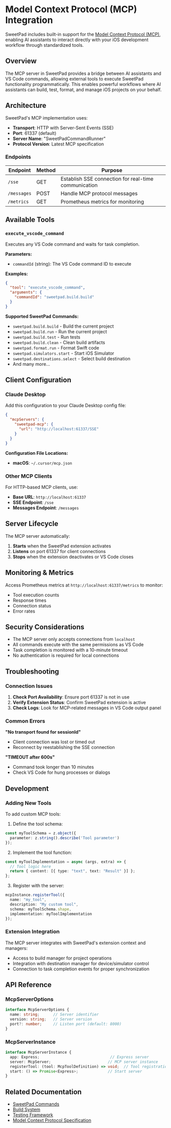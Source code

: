 # Model Context Protocol (MCP) Integration

SweetPad includes built-in support for the [Model Context Protocol (MCP)](https://modelcontextprotocol.io/), enabling AI assistants to interact directly with your iOS development workflow through standardized tools.

## Overview

The MCP server in SweetPad provides a bridge between AI assistants and VS Code commands, allowing external tools to execute SweetPad functionality programmatically. This enables powerful workflows where AI assistants can build, test, format, and manage iOS projects on your behalf.

## Architecture

SweetPad's MCP implementation uses:
- **Transport**: HTTP with Server-Sent Events (SSE) 
- **Port**: 61337 (default)
- **Server Name**: "SweetPadCommandRunner"
- **Protocol Version**: Latest MCP specification

### Endpoints

| Endpoint | Method | Purpose |
|----------|--------|---------|
| `/sse` | GET | Establish SSE connection for real-time communication |
| `/messages` | POST | Handle MCP protocol messages |
| `/metrics` | GET | Prometheus metrics for monitoring |

## Available Tools

### `execute_vscode_command`

Executes any VS Code command and waits for task completion.

**Parameters:**
- `commandId` (string): The VS Code command ID to execute

**Examples:**
```json
{
  "tool": "execute_vscode_command",
  "arguments": {
    "commandId": "sweetpad.build.build"
  }
}
```

**Supported SweetPad Commands:**
- `sweetpad.build.build` - Build the current project
- `sweetpad.build.run` - Run the current project  
- `sweetpad.build.test` - Run tests
- `sweetpad.build.clean` - Clean build artifacts
- `sweetpad.format.run` - Format Swift code
- `sweetpad.simulators.start` - Start iOS Simulator
- `sweetpad.destinations.select` - Select build destination
- And many more...

## Client Configuration

### Claude Desktop

Add this configuration to your Claude Desktop config file:

```json
{
  "mcpServers": {
    "sweetpad-mcp": {
      "url": "http://localhost:61337/SSE"
    }
  }
}
```

**Configuration File Locations:**
- **macOS**: `~/.cursor/mcp.json`

### Other MCP Clients

For HTTP-based MCP clients, use:
- **Base URL**: `http://localhost:61337`
- **SSE Endpoint**: `/sse`
- **Messages Endpoint**: `/messages`

## Server Lifecycle

The MCP server automatically:
1. **Starts** when the SweetPad extension activates
2. **Listens** on port 61337 for client connections
3. **Stops** when the extension deactivates or VS Code closes

## Monitoring & Metrics

Access Prometheus metrics at `http://localhost:61337/metrics` to monitor:
- Tool execution counts
- Response times
- Connection status
- Error rates

## Security Considerations

- The MCP server only accepts connections from `localhost`
- All commands execute with the same permissions as VS Code
- Task completion is monitored with a 10-minute timeout
- No authentication is required for local connections

## Troubleshooting

### Connection Issues

1. **Check Port Availability**: Ensure port 61337 is not in use
2. **Verify Extension Status**: Confirm SweetPad extension is active
3. **Check Logs**: Look for MCP-related messages in VS Code output panel

### Common Errors

**"No transport found for sessionId"**
- Client connection was lost or timed out
- Reconnect by reestablishing the SSE connection

**"TIMEOUT after 600s"**
- Command took longer than 10 minutes
- Check VS Code for hung processes or dialogs

## Development

### Adding New Tools

To add custom MCP tools:

1. Define the tool schema:
```typescript
const myToolSchema = z.object({
  parameter: z.string().describe('Tool parameter')
});
```

2. Implement the tool function:
```typescript
const myToolImplementation = async (args, extra) => {
  // Tool logic here
  return { content: [{ type: "text", text: "Result" }] };
};
```

3. Register with the server:
```typescript
mcpInstance.registerTool({
  name: "my_tool",
  description: "My custom tool", 
  schema: myToolSchema.shape,
  implementation: myToolImplementation
});
```

### Extension Integration

The MCP server integrates with SweetPad's extension context and managers:
- Access to build manager for project operations
- Integration with destination manager for device/simulator control
- Connection to task completion events for proper synchronization

## API Reference

### McpServerOptions

```typescript
interface McpServerOptions {
  name: string;      // Server identifier
  version: string;   // Server version
  port?: number;     // Listen port (default: 8000)
}
```

### McpServerInstance

```typescript
interface McpServerInstance {
  app: Express;                               // Express server
  server: McpServer;                         // MCP server instance
  registerTool: (tool: McpToolDefinition) => void;  // Tool registration
  start: () => Promise<Express>;             // Start server
}
```

## Related Documentation

- [SweetPad Commands](commands.md)
- [Build System](build-system.md)
- [Testing Framework](testing.md)
- [Model Context Protocol Specification](https://modelcontextprotocol.io/) 